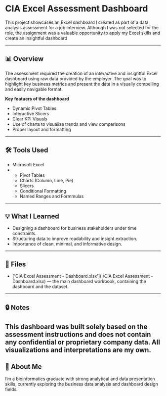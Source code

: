 # CIA Excel Assessment Dashboard

This project showcases an Excel dashboard I created as part of a data analysis assessment for a job interview. Although I was not selected for the role, the assignment was a valuable opportunity to apply my Excel skills and create an insightful dashboard

---
##  📊 Overview

The assessment required the creation of an interactive and insightful Excel dashboard using raw data provided by the employer. The goal was to highlight key business metrics and present the data in a visually compelling and easily navigable format.

**Key featuers of the dashboard**
- Dynamic Pivot Tables
- Interactive Slicers
- Clear KPI Visuals
- Use of charts to visualize trends and view comparisons
- Proper layout and formatting
---

##  🛠 Tools Used

- Microsoft Excel
- - Pivot Tables
  - Charts (Column, Line, Pie)
  - Slicers
  - Conditional Formatting
  - Named Ranges and Formmulas
---

## 💡 What I Learned
- Designing a dashboard for business stakeholders under time constraints.
- Structuring data to improve readability and insight extraction.
- Importance of clean, minimal, and informative design.

---
## 📁 Files
- ['CIA Excel Assessment - Dashboard.xlsx'](./CIA Excel Assessment - Dashboard.xlsx) — the main dashboard workbook, containing the dashboard and the dataset.

---
## 🔒 Notes
This dashboard was built solely based on the assessment instructions and does not contain any confidential or proprietary company data. All visualizations and interpretations are my own.
---
## 👋 About Me
I’m a bioinformatics graduate with strong analytical and data presentation skills, currently exploring the business data analysis and dashboard design fields.
